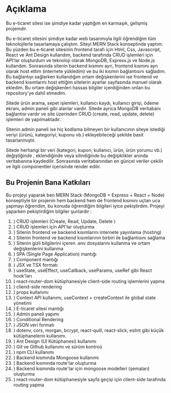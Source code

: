 # Açıklama

Bu e-ticaret sitesi ise şimdiye kadar yaptığım en karmaşık, gelişmiş projemdir.

Bu e-ticaret sitesini şimdiye kadar web tasarımıyla ilgili öğrendiğim tüm teknolojilerle tasarlamaya çalıştım.
Siteyi MERN Stack konseptinde yaptım. Bu yüzden bu e-ticaret sitesinin frontend tarafı için Html, Css, Javascript,
React ve Ant Design kullandım, backend tarafında CRUD işlemleri için API'lar oluşturdum ve teknoloji olarak
MongoDB, Express.js ve Node.js kullandım. Sonrasında sitenin backend kısmını ayrı, frontend kısmını ayrı olarak
host ettim (internete yükledim) ve bu iki kısmın bağlantısını sağladım. Bu bağlantıyı sağlarken kullandığım
ortam değişkenlerini ise frontend ve backend kısımlarını host ettiğim sitelerin ayarlar sayfasında manuel
olarak ekledim. Bu ortam değişkenleri hassas bilgiler içerdiğinden onları bu repository'ye dahil etmedim.

Sitede ürün arama, sepet işlemleri, kullanıcı kaydı, kullanıcı girişi, ödeme ekranı, admin paneli gibi alanlar
vardır. Sitede ayrıca MongoDB veritabanı bağlantısı vardır ve site üzerinden CRUD (create, read, update, delete)
işlemleri de yapılmaktadır.

Sitenin admin paneli ise hiç kodlama bilmeyen bir kullanıcının siteye istediği veriyi (ürünü, kategoriyi, kuponu vb.)
ekleyebileceği şekilde basit tasarlanmıştır.

Sitede herhangi bir veri (kategori, kupon, kullanıcı, ürün, ürün yorumu vb.) değiştiğinde , eklendiğinde veya
silindiğinde bu değişiklikler anında veritabanına kaydedilir. Sonrasında veritabanından en güncel veriler çekilir
ve ilgili componentler içerisinde render edilir.

## Bu Projenin Bana Katkıları

Bu projeyi yaparak ben MERN Stack (MongoDB + Express + React + Node) konseptiyle bir projenin hem backend
hem de frontend kısmını uçtan uca yapmayı öğrendim, bu konuda öğrendiğim bilgileri iyice pekiştirdim.
Projeyi yaparken pekiştirdiğim bilgiler şunlardır :

1. ) CRUD işlemleri (Create, Read, Update, Delete )
2. ) CRUD işlemleri için API'lar oluşturma
3. ) Sitenin frontend ve backend kısımlarını internete yayınlama (hosting)
4. ) Sitenin frontend ve backend kısımlarının birbiri ile bağlantısını sağlama
5. ) Sitenin gizli bilgilerini içeren .env dosyalarını kullanma ve ortam değişkenlerini kullanma
6. ) SPA (Single Page Application) mantığı
7. ) Component mantığı
8. ) JSX ve TSX formatı
9. ) useState, useEffect, useCallback, useParams, useRef gibi React hook'ları
10. ) react-router-dom kütüphanesiyle client-side routing işlemlerini yapma
11. ) cliend-side rendering
12. ) props kullanımı
13. ) Context API kullanımı, useContext + createContext ile global state yönetimi
14. ) E-ticaret sitesi mantığı
15. ) Admin paneli yapımı
16. ) Conditional Rendering
17. ) JSON veri formatı
18. ) dotenv, cors, morgan, bcrypt, react-quill, react-slick, eslint gibi küçük kütüphanelerin kullanımı.
19. ) Ant Design (UI Kütüphanesi) kullanımı
20. ) Git ve Github kullanımı ve sürüm kontroü
21. ) npm CLI kullanımı
22. ) Backend kısmında Mongoose kullanımı
23. ) Backend kısmında route'lar oluşturma
24. ) Backend kısmında route'lar için mongoose modelleri (şemaları) oluşturma
25. ) react-router-dom kütüphanesiyle sayfa geçişi için client-side tarafında routing yapma
